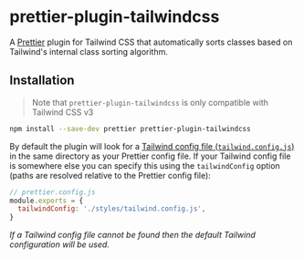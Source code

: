 # prettier-plugin-tailwindcss

A [Prettier](https://prettier.io/) plugin for Tailwind CSS that automatically sorts classes based on Tailwind's internal class sorting algorithm.

## Installation

> Note that `prettier-plugin-tailwindcss` is only compatible with Tailwind CSS v3

```sh
npm install --save-dev prettier prettier-plugin-tailwindcss
```

By default the plugin will look for a [Tailwind config file (`tailwind.config.js`)](https://tailwindcss.com/docs/configuration) in the same directory as your Prettier config file. If your Tailwind config file is somewhere else you can specify this using the `tailwindConfig` option (paths are resolved relative to the Prettier config file):

```js
// prettier.config.js
module.exports = {
  tailwindConfig: './styles/tailwind.config.js',
}
```

_If a Tailwind config file cannot be found then the default Tailwind configuration will be used._
